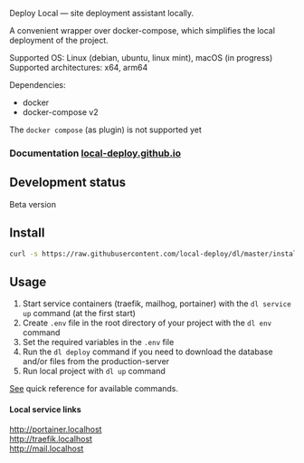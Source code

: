 Deploy Local — site deployment assistant locally.

A convenient wrapper over docker-compose, which simplifies the local deployment of the project.

Supported OS: Linux (debian, ubuntu, linux mint), macOS (in progress)  
Supported architectures: x64, arm64

Dependencies:

- docker
- docker-compose v2

The `docker compose` (as plugin) is not supported yet

### Documentation [local-deploy.github.io](https://local-deploy.github.io/)

## Development status

Beta version

## Install

```bash
curl -s https://raw.githubusercontent.com/local-deploy/dl/master/install_dl.sh | bash
```

## Usage

1. Start service containers (traefik, mailhog, portainer) with the `dl service up` command (at the first start)
2. Create `.env` file in the root directory of your project with the `dl env` command
3. Set the required variables in the `.env` file
4. Run the `dl deploy` command if you need to download the database and/or files from the production-server
5. Run local project with `dl up` command

[See](docs/dl.md) quick reference for available commands.

#### Local service links

http://portainer.localhost  
http://traefik.localhost  
http://mail.localhost
